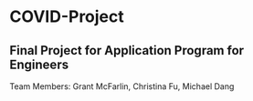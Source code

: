 # COVID-Project
## Final Project for Application Program for Engineers
Team Members: Grant McFarlin, Christina Fu, Michael Dang
